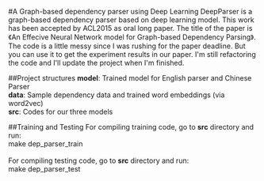 #A Graph-based dependency parser using Deep Learning
DeepParser is a graph-based dependency parser based on deep learning model. This work has been accepted by ACL2015 as oral long paper. The title of the paper is 《An Effecive Neural Network model for Graph-based Dependency Parsing》. The code is a little messy since I was rushing for the paper deadline. But you can use it to get the experiment results in our paper. I'm still refactoring the code and I'll update the project when I'm finished.  

##Project structures
<b>model</b>: Trained model for English parser and Chinese Parser <br>
<b>data</b>: Sample dependency data and trained word embeddings (via word2vec) <br>
<b>src</b>: Codes for our three models <br>

##Training and Testing
For compiling training code, go to <b>src</b> directory and run: <br>
make dep_parser_train <br>
<br>
For compiling testing code, go to <b>src</b> directory and run: <br>
make dep_parser_test <br>

